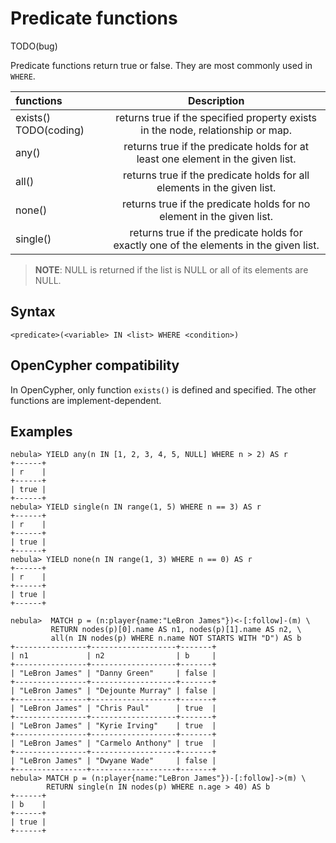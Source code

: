 # Predicate functions

TODO(bug)

<!-- Some crash bugs are found in these predicates. I'll write this section after bugs are fixed. -->

Predicate functions return true or false. They are most commonly used in `WHERE`.

| functions     | Description          |
|:-----    | :------------------: |
| exists() TODO(coding)|  returns true if the specified property exists in the node, relationship or map. |
| any() | returns true if the predicate holds for at least one element in the given list.  |
| all() | returns true if the predicate holds for all elements in the given list. |
| none() | returns true if the predicate holds for no element in the given list. |
| single() | returns true if the predicate holds for exactly one of the elements in the given list.  |

> **NOTE**: NULL is returned if the list is NULL or all of its elements are NULL.

## Syntax

```ngql
<predicate>(<variable> IN <list> WHERE <condition>)
```

## OpenCypher compatibility

In OpenCypher, only function `exists()` is defined and specified. The other functions are implement-dependent.

## Examples

```ngql
nebula> YIELD any(n IN [1, 2, 3, 4, 5, NULL] WHERE n > 2) AS r
+------+
| r    |
+------+
| true |
+------+
nebula> YIELD single(n IN range(1, 5) WHERE n == 3) AS r
+------+
| r    |
+------+
| true |
+------+
nebula> YIELD none(n IN range(1, 3) WHERE n == 0) AS r
+------+
| r    |
+------+
| true |
+------+

nebula>  MATCH p = (n:player{name:"LeBron James"})<-[:follow]-(m) \
         RETURN nodes(p)[0].name AS n1, nodes(p)[1].name AS n2, \
         all(n IN nodes(p) WHERE n.name NOT STARTS WITH "D") AS b
+----------------+-------------------+-------+
| n1             | n2                | b     |
+----------------+-------------------+-------+
| "LeBron James" | "Danny Green"     | false |
+----------------+-------------------+-------+
| "LeBron James" | "Dejounte Murray" | false |
+----------------+-------------------+-------+
| "LeBron James" | "Chris Paul"      | true  |
+----------------+-------------------+-------+
| "LeBron James" | "Kyrie Irving"    | true  |
+----------------+-------------------+-------+
| "LeBron James" | "Carmelo Anthony" | true  |
+----------------+-------------------+-------+
| "LeBron James" | "Dwyane Wade"     | false |
+----------------+-------------------+-------+
nebula> MATCH p = (n:player{name:"LeBron James"})-[:follow]->(m) \
        RETURN single(n IN nodes(p) WHERE n.age > 40) AS b
+------+
| b    |
+------+
| true |
+------+

```
<!--
```
nebula> WITH [1, 2, 3, 4, 5, NULL] AS a RETURN any(n IN a WHERE n > 2)
crashed.
```
-->
